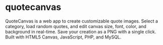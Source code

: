 # quotecanvas
QuoteCanvas is a web app to create customizable quote images. Select a category, load random quotes, and edit canvas size, font, color, and background in real-time. Save your creation as a PNG with a single click. Built with HTML5 Canvas, JavaScript, PHP, and MySQL.

